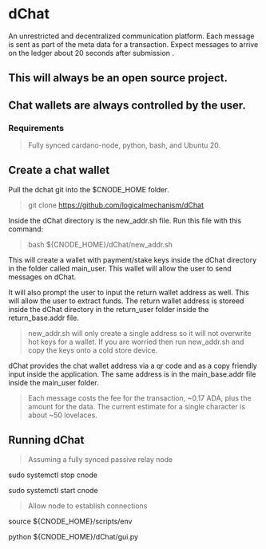 # dChat
An unrestricted and decentralized communication platform. Each message is sent as part of the meta data for a transaction. Expect messages to arrive on the ledger about 20 seconds after submission .

## This will always be an open source project. 
## Chat wallets are always controlled by the user.

### Requirements
> Fully synced cardano-node, python, bash, and Ubuntu 20.

## Create a chat wallet
Pull the dchat git into the $CNODE_HOME folder.

>git clone https://github.com/logicalmechanism/dChat

Inside the dChat directory is the new_addr.sh file. Run this file with this command:

>bash ${CNODE_HOME}/dChat/new_addr.sh

This will create a wallet with payment/stake keys inside the dChat directory in the folder called main_user. This wallet will allow the user to send messages on dChat. 

It will also prompt the user to input the return wallet address as well. This will allow the user to extract funds. The return wallet address is storeed inside the dChat directory in the return_user folder inside the return_base.addr file.

> new_addr.sh will only create a single address so it will not overwrite hot keys for a wallet. If you are worried then run new_addr.sh and copy the keys onto a cold store device.

dChat provides the chat wallet address via a qr code and as a copy friendly input inside the application. The same address is in the main_base.addr file inside the main_user folder.

> Each message costs the fee for the transaction, ~0.17 ADA, plus the amount for the data. The current estimate for a single character is about ~50 lovelaces.



## Running dChat
> Assuming a fully synced passive relay node

sudo systemctl stop cnode

sudo systemctl start cnode

> Allow node to establish connections

source ${CNODE_HOME}/scripts/env

python ${CNODE_HOME}/dChat/gui.py
